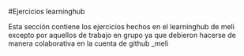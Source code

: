 #Ejercicios learninghub

Esta sección contiene los ejercicios hechos en el learninghub de meli excepto por aquellos de trabajo en grupo ya que debieron hacerse de manera colaborativa en la cuenta de github _meli

